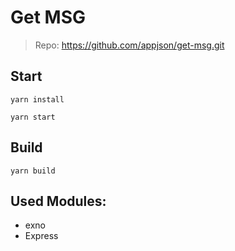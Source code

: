 # Get MSG

> Repo: https://github.com/appjson/get-msg.git

## Start

```shell
yarn install

yarn start
```

## Build

```shell
yarn build
```

## Used Modules:

- exno
- Express
